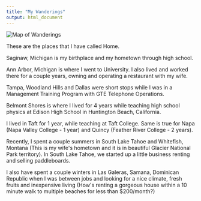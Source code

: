 ```yaml
---
title: "My Wanderings"
output: html_document
---
```


![Map of Wanderings](/img/homes.jpg)

These are the places that I have called Home.

Saginaw, Michigan is my birthplace and my hometown through high school.

Ann Arbor, Michigan is where I went to University.  I also lived and worked there for a couple years, owning and operating a restaurant with my wife.

Tampa, Woodland Hills and Dallas were short stops while I was in a Management Training Program with GTE Telephone Operations.

Belmont Shores is where I lived for 4 years while teaching high school physics at Edison High School in Huntington Beach, California.  

I lived in Taft for 1 year, while teaching at Taft College.  Same is true for Napa  (Napa Valley College - 1 year) and Quincy (Feather River College - 2 years).

Recently, I spent a couple summers in South Lake Tahoe and Whitefish, Montana (This is my wife's hometown and it is in beautiful Glacier National Park territory).  In South Lake Tahoe, we started up a little business renting and selling paddleboards.

I also have spent a couple winters in Las Galeras, Samana, Dominican Republic when I was between jobs and looking for a nice climate, fresh fruits and inexpensive living (How's renting a gorgeous house within a 10 minute walk to multiple beaches for less than $200/month?) 
